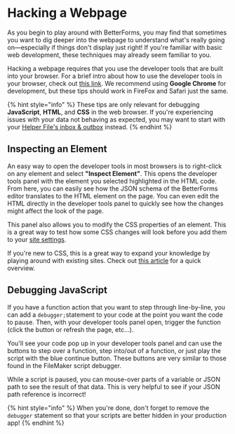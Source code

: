 # Hacking a Webpage

As you begin to play around with BetterForms, you may find that sometimes you want to dig deeper into the webpage to understand what's really going on—especially if things don't display just right! If you're familiar with basic web development, these techniques may already seem familiar to you.

Hacking a webpage requires that you use the developer tools that are built into your browser. For a brief intro about how to use the developer tools in your browser, check out [this link](https://www.lifewire.com/web-browser-developer-tools-3988965). We recommend using **Google Chrome** for development, but these tips should work in FireFox and Safari just the same.

{% hint style="info" %}
These tips are only relevant for debugging **JavaScript**, **HTML**, and **CSS** in the web browser. If you're experiencing issues with your data not behaving as expected, you may want to start with your [Helper File's inbox & outbox](../reference/connection-trouble-shooting-guide.md) instead.
{% endhint %}

## Inspecting an Element

An easy way to open the developer tools in most browsers is to right-click on any element and select **"Inspect Element"**. This opens the developer tools panel with the element you selected highlighted in the HTML code. From here, you can easily see how the JSON schema of the BetterForms editor translates to the HTML element on the page. You can even edit the HTML directly in the developer tools panel to quickly see how the changes might affect the look of the page.

This panel also allows you to modify the CSS properties of an element. This is a great way to test how some CSS changes will look before you add them to your [site settings](../getting-started/environment/app-settings-navigation.md).

If you're new to CSS, this is a great way to expand your knowledge by playing around with existing sites. Check out [this article](https://designtlc.com/use-chrome-inspector-edit-website-css/) for a quick overview.

## Debugging JavaScript

If you have a function action that you want to step through line-by-line, you can add a `debugger;`statement to your code at the point you want the code to pause. Then, with your developer tools panel open, trigger the function \(click the button or refresh the page, etc...\).

You'll see your code pop up in your developer tools panel and can use the buttons to step over a function, step into/out of a function, or just play the script with the blue continue button. These buttons are very similar to those found in the FileMaker script debugger.

While a script is paused, you can mouse-over parts of a variable or JSON path to see the result of that data. This is very helpful to see if your JSON path reference is incorrect!

{% hint style="info" %}
When you're done, don't forget to remove the `debugger` statement so that your scripts are better hidden in your production app!
{% endhint %}

